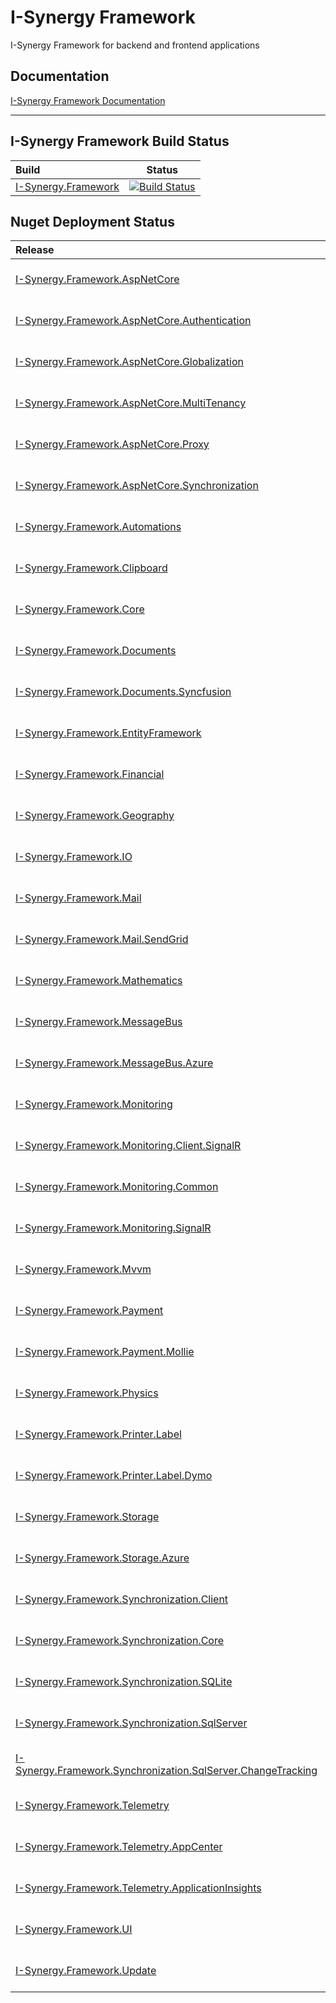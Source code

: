 # I-Synergy Framework
I-Synergy Framework for backend and frontend applications

## Documentation
 [I-Synergy Framework Documentation](https://i-synergy.github.io/I-Synergy.Framework/)

___
## I-Synergy Framework Build Status

| Build | Status |
|:---|---|
| [I-Synergy.Framework](https://github.com/I-Synergy/I-Synergy.Framework) | [![Build Status](https://dev.azure.com/i-synergy/I-Synergy.Framework/_apis/build/status/I-Synergy.Framework%20CI?branchName=master)](https://dev.azure.com/i-synergy/I-Synergy.Framework/_build/latest?definitionId=148&branchName=master)|

## Nuget Deployment Status
| Release | Status |
|:---|---|
| [I-Synergy.Framework.AspNetCore](https://www.nuget.org/packages/I-Synergy.Framework.AspNetCore/) | ![NuGet Badge](https://buildstats.info/nuget/I-Synergy.Framework.AspNetCore) |
| [I-Synergy.Framework.AspNetCore.Authentication](https://www.nuget.org/packages/I-Synergy.Framework.AspNetCore.Authentication/) | ![NuGet Badge](https://buildstats.info/nuget/I-Synergy.Framework.AspNetCore.Authentication) |
| [I-Synergy.Framework.AspNetCore.Globalization](https://www.nuget.org/packages/I-Synergy.Framework.AspNetCore.Globalization/) | ![NuGet Badge](https://buildstats.info/nuget/I-Synergy.Framework.AspNetCore.Globalization) |
| [I-Synergy.Framework.AspNetCore.MultiTenancy](https://www.nuget.org/packages/I-Synergy.Framework.AspNetCore.MultiTenancy/) | ![NuGet Badge](https://buildstats.info/nuget/I-Synergy.Framework.AspNetCore.MultiTenancy) |
| [I-Synergy.Framework.AspNetCore.Proxy](https://www.nuget.org/packages/I-Synergy.Framework.AspNetCore.Proxy/) | ![NuGet Badge](https://buildstats.info/nuget/I-Synergy.Framework.AspNetCore.Proxy) |
| [I-Synergy.Framework.AspNetCore.Synchronization](https://www.nuget.org/packages/I-Synergy.Framework.AspNetCore.Synchronization/) | ![NuGet Badge](https://buildstats.info/nuget/I-Synergy.Framework.AspNetCore.Synchronization) |
| [I-Synergy.Framework.Automations](https://www.nuget.org/packages/I-Synergy.Framework.Automations/) | ![NuGet Badge](https://buildstats.info/nuget/I-Synergy.Framework.Automations) |
| [I-Synergy.Framework.Clipboard](https://www.nuget.org/packages/I-Synergy.Framework.Clipboard/) | ![NuGet Badge](https://buildstats.info/nuget/I-Synergy.Framework.Clipboard) |
| [I-Synergy.Framework.Core](https://www.nuget.org/packages/I-Synergy.Framework.Core/) | ![NuGet Badge](https://buildstats.info/nuget/I-Synergy.Framework.Core) |
| [I-Synergy.Framework.Documents](https://www.nuget.org/packages/I-Synergy.Framework.Documents/) | ![NuGet Badge](https://buildstats.info/nuget/I-Synergy.Framework.Documents) |
| [I-Synergy.Framework.Documents.Syncfusion](https://www.nuget.org/packages/I-Synergy.Framework.Documents.Syncfusion/) | ![NuGet Badge](https://buildstats.info/nuget/I-Synergy.Framework.Documents.Syncfusion) |
| [I-Synergy.Framework.EntityFramework](https://www.nuget.org/packages/I-Synergy.Framework.EntityFramework/) | ![NuGet Badge](https://buildstats.info/nuget/I-Synergy.Framework.EntityFramework) |
| [I-Synergy.Framework.Financial](https://www.nuget.org/packages/I-Synergy.Framework.Financial/) | ![NuGet Badge](https://buildstats.info/nuget/I-Synergy.Framework.Financial) |
| [I-Synergy.Framework.Geography](https://www.nuget.org/packages/I-Synergy.Framework.Geography/) | ![NuGet Badge](https://buildstats.info/nuget/I-Synergy.Framework.Geography) |
| [I-Synergy.Framework.IO](https://www.nuget.org/packages/I-Synergy.Framework.IO/) | ![NuGet Badge](https://buildstats.info/nuget/I-Synergy.Framework.IO) |
| [I-Synergy.Framework.Mail](https://www.nuget.org/packages/I-Synergy.Framework.Mail/) | ![NuGet Badge](https://buildstats.info/nuget/I-Synergy.Framework.Mail) |
| [I-Synergy.Framework.Mail.SendGrid](https://www.nuget.org/packages/I-Synergy.Framework.Mail.SendGrid/) | ![NuGet Badge](https://buildstats.info/nuget/I-Synergy.Framework.Mail.SendGrid) |
| [I-Synergy.Framework.Mathematics](https://www.nuget.org/packages/I-Synergy.Framework.Mathematics/) | ![NuGet Badge](https://buildstats.info/nuget/I-Synergy.Framework.Mathematics) |
| [I-Synergy.Framework.MessageBus](https://www.nuget.org/packages/I-Synergy.Framework.MessageBus/) | ![NuGet Badge](https://buildstats.info/nuget/I-Synergy.Framework.MessageBus) |
| [I-Synergy.Framework.MessageBus.Azure](https://www.nuget.org/packages/I-Synergy.Framework.MessageBus.Azure/) | ![NuGet Badge](https://buildstats.info/nuget/I-Synergy.Framework.MessageBus.Azure) |
| [I-Synergy.Framework.Monitoring](https://www.nuget.org/packages/I-Synergy.Framework.Monitoring/) | ![NuGet Badge](https://buildstats.info/nuget/I-Synergy.Framework.Monitoring) |
| [I-Synergy.Framework.Monitoring.Client.SignalR](https://www.nuget.org/packages/I-Synergy.Framework.Monitoring.Client.SignalR/) | ![NuGet Badge](https://buildstats.info/nuget/I-Synergy.Framework.Monitoring.Client.SignalR) |
| [I-Synergy.Framework.Monitoring.Common](https://www.nuget.org/packages/I-Synergy.Framework.Monitoring.Common/) | ![NuGet Badge](https://buildstats.info/nuget/I-Synergy.Framework.Monitoring.Common) |
| [I-Synergy.Framework.Monitoring.SignalR](https://www.nuget.org/packages/I-Synergy.Framework.Monitoring.SignalR/) | ![NuGet Badge](https://buildstats.info/nuget/I-Synergy.Framework.Monitoring.SignalR) |
| [I-Synergy.Framework.Mvvm](https://www.nuget.org/packages/I-Synergy.Framework.Mvvm/) | ![NuGet Badge](https://buildstats.info/nuget/I-Synergy.Framework.Mvvm) |
| [I-Synergy.Framework.Payment](https://www.nuget.org/packages/I-Synergy.Framework.Payment/) | ![NuGet Badge](https://buildstats.info/nuget/I-Synergy.Framework.Payment) |
| [I-Synergy.Framework.Payment.Mollie](https://www.nuget.org/packages/I-Synergy.Framework.Payment.Mollie/) | ![NuGet Badge](https://buildstats.info/nuget/I-Synergy.Framework.Payment.Mollie) |
| [I-Synergy.Framework.Physics](https://www.nuget.org/packages/I-Synergy.Framework.Physics/) | ![NuGet Badge](https://buildstats.info/nuget/I-Synergy.Framework.Physics) |
| [I-Synergy.Framework.Printer.Label](https://www.nuget.org/packages/I-Synergy.Framework.Printer.Label/) | ![NuGet Badge](https://buildstats.info/nuget/I-Synergy.Framework.Printer.Label) |
| [I-Synergy.Framework.Printer.Label.Dymo](https://www.nuget.org/packages/I-Synergy.Framework.Printer.Label.Dymo/) | ![NuGet Badge](https://buildstats.info/nuget/I-Synergy.Framework.Printer.Label.Dymo) |
| [I-Synergy.Framework.Storage](https://www.nuget.org/packages/I-Synergy.Framework.Storage/) | ![NuGet Badge](https://buildstats.info/nuget/I-Synergy.Framework.Storage) |
| [I-Synergy.Framework.Storage.Azure](https://www.nuget.org/packages/I-Synergy.Framework.Storage.Azure/) | ![NuGet Badge](https://buildstats.info/nuget/I-Synergy.Framework.Storage.Azure) |
| [I-Synergy.Framework.Synchronization.Client](https://www.nuget.org/packages/I-Synergy.Framework.Synchronization.Client/) | ![NuGet Badge](https://buildstats.info/nuget/I-Synergy.Framework.Synchronization.Client) |
| [I-Synergy.Framework.Synchronization.Core](https://www.nuget.org/packages/I-Synergy.Framework.Synchronization.Azure/) | ![NuGet Badge](https://buildstats.info/nuget/I-Synergy.Framework.Synchronization.Core) |
| [I-Synergy.Framework.Synchronization.SQLite](https://www.nuget.org/packages/I-Synergy.Framework.Synchronization.SQLite/) | ![NuGet Badge](https://buildstats.info/nuget/I-Synergy.Framework.Synchronization.SQLite) |
| [I-Synergy.Framework.Synchronization.SqlServer](https://www.nuget.org/packages/I-Synergy.Framework.Synchronization.SqlServer/) | ![NuGet Badge](https://buildstats.info/nuget/I-Synergy.Framework.Synchronization.SqlServer) |
| [I-Synergy.Framework.Synchronization.SqlServer.ChangeTracking](https://www.nuget.org/packages/I-Synergy.Framework.Synchronization.SqlServer.ChangeTracking/) | ![NuGet Badge](https://buildstats.info/nuget/I-Synergy.Framework.Synchronization.SqlServer.ChangeTracking) |
| [I-Synergy.Framework.Telemetry](https://www.nuget.org/packages/I-Synergy.Framework.Telemetry/) | ![NuGet Badge](https://buildstats.info/nuget/I-Synergy.Framework.Telemetry) |
| [I-Synergy.Framework.Telemetry.AppCenter](https://www.nuget.org/packages/I-Synergy.Framework.Telemetry.AppCenter/) | ![NuGet Badge](https://buildstats.info/nuget/I-Synergy.Framework.Telemetry.AppCenter) |
| [I-Synergy.Framework.Telemetry.ApplicationInsights](https://www.nuget.org/packages/I-Synergy.Framework.Telemetry.ApplicationInsights/) | ![NuGet Badge](https://buildstats.info/nuget/I-Synergy.Framework.Telemetry.ApplicationInsights) |
| [I-Synergy.Framework.UI](https://www.nuget.org/packages/I-Synergy.Framework.UI/) | ![NuGet Badge](https://buildstats.info/nuget/I-Synergy.Framework.UI) |
| [I-Synergy.Framework.Update](https://www.nuget.org/packages/I-Synergy.Framework.Update/) | ![NuGet Badge](https://buildstats.info/nuget/I-Synergy.Framework.Update) |